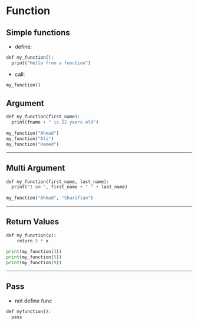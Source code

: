# Function
## Simple functions
- define:
```python
def my_function():  
  print("Hello from a function")
```
- call:
```python
my_function()
```

## Argument

```python
def my_function(first_name):  
  print(fname + " is 22 years old")  
  
my_function("Ahmad")  
my_function("Ali")
my_function("Hamed")
```
---
## Multi Argument
```python
def my_function(first_name, last_name):  
  print("I am ", first_name + " " + last_name)  
  
my_function("Ahmad", "Sharifian")
```
---

## Return Values
```python
def my_function(x):  
	return 5 * x  
  
print(my_function(3))  
print(my_function(5))  
print(my_function(9))
```
---

## Pass
- not define func
```python
def myfunction():  
  pass
```